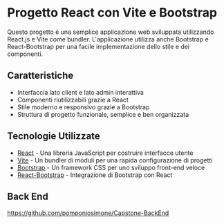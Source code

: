 # Progetto React con Vite e Bootstrap

Questo progetto è una semplice applicazione web sviluppata utilizzando React.js e Vite come bundler. L'applicazione utilizza anche Bootstrap e React-Bootstrap per una facile implementazione dello stile e dei componenti.


## Caratteristiche

- Interfaccia lato client e lato admin interattiva
- Componenti riutilizzabili grazie a React
- Stile moderno e responsivo grazie a Bootstrap
- Struttura di progetto funzionale, semplice e ben organizzata

## Tecnologie Utilizzate

- [React](https://reactjs.org/) - Una libreria JavaScript per costruire interfacce utente
- [Vite](https://vitejs.dev/) - Un bundler di moduli per una rapida configurazione di progetti
- [Bootstrap](https://getbootstrap.com/) - Un framework CSS per uno sviluppo front-end veloce
- [React-Bootstrap](https://react-bootstrap.github.io/) - Integrazione di Bootstrap con React

## Back End
https://github.com/pomponiosimone/Capstone-BackEnd
